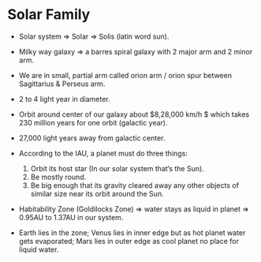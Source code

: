 # Solar Family
* Solar system => Solar => Solis (latin word sun).
* Milky way galaxy => a barres spiral galaxy with 2 major arm and 2 minor arm. 
* We are in small, partial arm called orion arm / orion spur between Sagittarius & Perseus arm. 
* 2 to 4 light year in diameter. 
* Orbit around center of our galaxy about $8,28,000 km/h $ which takes 230 million years for one orbit (galactic    year).  
* 27,000 light years away from galactic center.
* According to the IAU, a planet must do three things:

    1. Orbit its host star (In our solar system that’s the Sun).
    2. Be mostly round.
    3. Be big enough that its gravity cleared away any other objects of similar size near its orbit around the Sun.
* Habitability Zone (Goldilocks Zone) => water stays as liquid in planet => 0.95AU to 1.37AU in our system. 
* Earth lies in the zone; Venus lies in inner edge but as hot planet water gets evaporated; Mars lies in outer edge as cool planet no place for liquid water. 